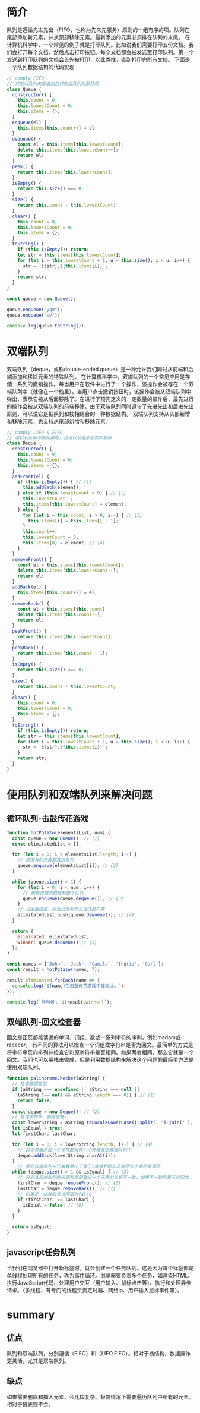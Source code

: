 # 简介
队列是遵循先进先出（FIFO，也称为先来先服务）原则的一组有序的项。队列在尾部添加新元素，并从顶部移除元素。最新添加的元素必须排在队列的末尾。
在计算机科学中，一个常见的例子就是打印队列。比如说我们需要打印五份文档。我们会打开每个文档，然后点击打印按钮。每个文档都会被发送至打印队列。第一个发送到打印队列的文档会首先被打印，以此类推，直到打印完所有文档。
下面是一个队列数据结构的代码实现
```javascript
// comply FIFO
// 只能从队列末尾增加且只能从队列头部移除
class Queue {
  constructor() {
    this.count = 0;
    this.lowestCount = 0;
    this.items = {};
  }
  enqueue(el) {
    this.items[this.count++] = el;
  }
  dequeue() {
    const el = this.items[this.lowestCount];
    delete this.items[this.lowestCount++];
    return el;
  }
  peek() {
    return this.items[this.lowestCount];
  }
  isEmpty() {
    return this.size() === 0;
  }
  size() {
    return this.count - this.lowestCount;
  }
  clear() {
    this.count = 0;
    this.lowestCount = 0;
    this.items = {};
  }
  toString() {
    if (this.isEmpty()) return;
    let str = this.items[this.lowestCount];
    for (let i = this.lowestCount + 1, u = this.size(); i < u; i++) {
      str = `${str},${this.items[i]}`;
    }
    return str;
  }
}

const queue = new Queue();

queue.enqueue("yqm");
queue.enqueue("wy");

console.log(queue.toString());
```
# 双端队列
双端队列（deque，或称double-ended queue）是一种允许我们同时从前端和后端添加和移除元素的特殊队列。
在计算机科学中，双端队列的一个常见应用是存储一系列的撤销操作。每当用户在软件中进行了一个操作，该操作会被存在一个双端队列中（就像在一个栈里）。当用户点击撤销按钮时，该操作会被从双端队列中弹出，表示它被从后面移除了。在进行了预先定义的一定数量的操作后，最先进行的操作会被从双端队列的前端移除。由于双端队列同时遵守了先进先出和后进先出原则，可以说它是把队列和栈相结合的一种数据结构。
双端队列支持从头部新增和移除元素，也支持从尾部新增和移除元素。
```javascript
// comply LIFO & FIFO
// 可以从头部添加和移除，也可以从尾部添加和移除
class Deque {
  constructor() {
    this.count = 0;
    this.lowestCount = 0;
    this.items = {};
  }
  addFront(el) {
    if (this.isEmpty()) { // {1}
      this.addBack(element);
    } else if (this.lowestCount > 0) { // {2}
      this.lowestCount--;
      this.items[this.lowestCount] = element;
    } else {
      for (let i = this.count; i > 0; i--) { // {3}
        this.items[i] = this.items[i - 1];
      }
      this.count++;
      this.lowestCount = 0;
      this.items[0] = element; // {4}
    }
  }
  removeFront() {
    const el = this.items[this.lowestCount];
    delete this.items[this.lowestCount++];
    return el;
  }
  addBack(el) {
    this.items[this.count++] = el;
  }
  removeBack() {
    const el = this.items[this.count]
    delete this.items[this.count--];
    return el;
  }
  peekFront() {
    return this.items[this.lowestCount];
  }
  peekBack() {
    return this.items[this.count - 1];
  }
  isEmpty() {
    return this.size() === 0;
  }
  size() {
    return this.count - this.lowestCount;
  }
  clear() {
    this.count = 0;
    this.lowestCount = 0;
    this.items = {};
  }
  toString() {
    if (this.isEmpty()) return;
    let str = this.items[this.lowestCount];
    for (let i = this.lowestCount + 1, u = this.size(); i < u; i++) {
      str = `${str},${this.items[i]}`;
    }
    return str;
  }
}
```
# 使用队列和双端队列来解决问题
## 循环队列-击鼓传花游戏
```javascript
function hotPotato(elementsList, num) {
  const queue = new Queue(); // {1}
  const elimitatedList = [];

  for (let i = 0; i < elementsList.length; i++) {
    // 把所有的元素都放进队列
    queue.enqueue(elementsList[i]); // {2}
  }

  while (queue.size() > 1) {
    for (let i = 0; i < num; i++) {
      // 根据击鼓次数轮转整个队列
      queue.enqueue(queue.dequeue()); // {3}
    }
    // 当击鼓结束，向淘汰队列存入淘汰的元素
    elimitatedList.push(queue.dequeue()); // {4}
  }

  return {
    eliminated: elimitatedList,
    winner: queue.dequeue() // {5}
  };
}

const names = ['John', 'Jack', 'Camila', 'Ingrid', 'Carl'];
const result = hotPotato(names, 7);

result.eliminated.forEach(name => {
  console.log(`${name}在击鼓传花游戏中被淘汰。`);
});

console.log(`胜利者： ${result.winner}`);
```
## 双端队列-回文检查器
回文是正反都能读通的单词、词组、数或一系列字符的序列，例如madam或racecar。
有不同的算法可以检查一个词组或字符串是否为回文。最简单的方式是将字符串反向排列并检查它和原字符串是否相同。如果两者相同，那么它就是一个回文。我们也可以用栈来完成，但是利用数据结构来解决这个问题的最简单方法是使用双端队列。
```javascript
function palindromeChecker(aString) {
  // 检查数据类型
  if (aString === undefined || aString === null ||
    (aString !== null && aString.length === 0)) { // {1}
    return false;
  }
  const deque = new Deque(); // {2}
  // 处理字符串，删除空格，
  const lowerString = aString.toLocaleLowerCase().split(' ').join(''); // {3}
  let isEqual = true;
  let firstChar, lastChar;

  for (let i = 0; i < lowerString.length; i++) { // {4}
    // 将字符串的每一个字符都当作一个元素放进双端队列中
    deque.addBack(lowerString.charAt(i));
  }
	// 直到双端队列中元素数量小于等于1或者判断出是非回文才会结束循环
  while (deque.size() > 1 && isEqual) { // {5}
    // 分别从双端队列的头部和尾部取出一个元素对比是否一致，如果不一致则表示非回文。
    firstChar = deque.removeFront(); // {6}
    lastChar = deque.removeBack(); // {7}
    // 如果不一样就改变返回值为false
    if (firstChar !== lastChar) {
      isEqual = false; // {8}
    }
  }

  return isEqual;
}
```
## javascript任务队列
当我们在浏览器中打开新标签时，就会创建一个任务队列。这是因为每个标签都是单线程处理所有的任务，称为事件循环。浏览器要负责多个任务，如渲染HTML、执行JavaScript代码、处理用户交互（用户输入、鼠标点击等）、执行和处理异步请求。（多线程，有专门的线程负责定时器、网络io、用户输入鼠标事件等）。
# summary
## 优点
队列和双端队列，分别遵循（FIFO）和（LIFO,FIFO）。相对于栈结构，数据操作更灵活，尤其是双端队列。
## 缺点
如果需要删除和插入元素，会比较复杂。极端情况下需要遍历队列中所有的元素。相对于链表则不会。

